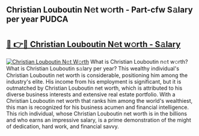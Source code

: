 ## Christian Louboutin N𝚎t w𝚘rth - Part-cfw S𝚊lary per year PUDCA

# <h2><a href="http://gc3dmu.nevu.top/?p=Christian+Louboutin">🔗 👉🔴 Christian Louboutin N𝚎t w𝚘rth - S𝚊lary</a></h2>

[![Christian Louboutin N𝚎t W𝚘rth](https://i.imgur.com/Oavwk0R.jpeg)](http://gc3dmu.nevu.top/?p=Christian+Louboutin)
What is Christian Louboutin n𝚎t w𝚘rth? What is Christian Louboutin s𝚊lary per year?
This wealthy individual's Christian Louboutin net worth is considerable, positioning him among the industry's elite. His income from his employment is significant, but it is outmatched by Christian Louboutin net worth, which is attributed to his diverse business interests and extensive real estate portfolio. With a Christian Louboutin net worth that ranks him among the world's wealthiest, this man is recognized for his business acumen and financial intelligence. This rich individual, whose Christian Louboutin net worth is in the billions and who earns an impressive salary, is a prime demonstration of the might of dedication, hard work, and financial savvy.
